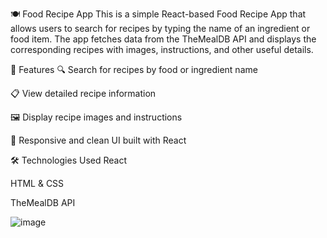 🍽️ Food Recipe App
This is a simple React-based Food Recipe App that allows users to search for recipes by typing the name of an ingredient or food item. The app fetches data from the TheMealDB API and displays the corresponding recipes with images, instructions, and other useful details.

🚀 Features
🔍 Search for recipes by food or ingredient name

📋 View detailed recipe information

🖼️ Display recipe images and instructions

🔄 Responsive and clean UI built with React

🛠️ Technologies Used
React

HTML & CSS

TheMealDB API

![image](https://github.com/user-attachments/assets/094cd240-db9c-4c9a-83af-4e2e581a2182)
